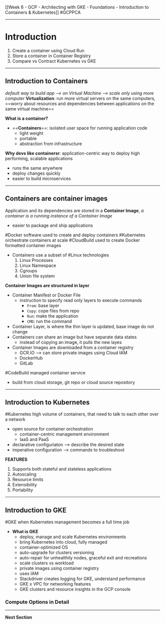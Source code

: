 [[Week 6 - GCP - Architecting with GKE - Foundations - Introduction to Containers & Kubernetes]]
#GCPPCA 

---
# Introduction
1. Create a container using Cloud Run
2. Store a container in Container Registry
3. Compare vs Contract Kubernetes vs GKE

---
## Introduction to Containers
*default way to build app --> on Virtual Machine --> scale only using more computer*
**Virtualization**: run more virtual servers on the same computers, ==worry about resources and dependencies between applications on the same virtual machine==

**What is a container?**
- ==**Containers**==: isolated user space for running application code
	- light weight
	- portable
	- abstraction from infrastructure
	
**Why devs like containersr**: application-centric way to deploy high performing, scalable applications
- runs the same anywhere
- deploy changes quickly
- easier to build microservices

---
## Containers are container images
Application and its dependencies are stored in a **Container Image**, *a container is a running instance of a Container Image*
- easier to package and ship applications

#Docker software used to create and deploy containers
#Kubernetes orchestrate containers at scale
#CloudBuild used to create Docker formatted container images

- Containers use a subset of #Linux technologies
	1. Linux Processes
	2. Linux Namespace
	3. Cgroups
	4. Union file system

**Container Images are structured in layer**
- Container Manifest or Docker File
	- instruction to specify read only layers to execute commands
		- `From`: base layer
		- `Copy`: cope files from repo
		- `Run`: make the application
		- `CMD`: run the command
- Container Layer, is where the thin layer is updated, base image do not change
- Containers can share an image but have separate data states	
	- instead of copying an image, it pulls the new layes
- Container Images are downloaded from a container registry
	- GCR.IO --> can store private images using Cloud IAM
	- DockerHub
	- GitLab

#CodeBuild managed container service
- build from cloud storage, git repo or cloud source repository 
---

## Introduction to Kubernetes
#Kubernetes high volume of containers, that need to talk to each other over a network
- open source for container orchestration
	- container-centric management environment
	- IaaS and PaaS
- declarative configuriaton --> describe the desired state
- imperative configuration --> commands to troubleshoot

**FEATURES**
1. Supports both stateful and stateless applications
2. Autoscaling
3. Resource limits
4. Extensibility
5. Portability
---
## Introduction to GKE
#GKE when Kubernetes management becomes a full time job
- **What is GKE**
	- deploy, manage and scale Kubernetes environments
	- bring Kubernetes into cloud, fully managed
	- container-optimized OS
	- auto-upgrade for clusters versioning
	- auto-repair for unhealthily nodes, graceful exit and recreations
	- scale clusters vs workload
	- private images using container registry
	- uses IAM
	- Stackdriver creates logging for GKE, understand performance
	- GKE x VPC for networking features
	- GKE clusters and resource insights in the GCP console
### Compute Options in Detail

---
**Next Section**